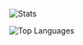 ![Stats](https://github-readme-stats.vercel.app/api?username=rafael-r-bento&theme=default&show_icons=true&hide_border=true&rank_icon=github)

![Top Languages](https://github-readme-stats.vercel.app/api/top-langs/?username=rafael-r-bento&theme=default&show_icons=true&hide_border=true)
